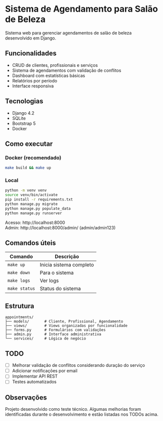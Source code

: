 # Sistema de Agendamento para Salão de Beleza

Sistema web para gerenciar agendamentos de salão de beleza desenvolvido em Django.

## Funcionalidades

- CRUD de clientes, profissionais e serviços
- Sistema de agendamentos com validação de conflitos
- Dashboard com estatísticas básicas
- Relatórios por período
- Interface responsiva

## Tecnologias

- Django 4.2
- SQLite  
- Bootstrap 5
- Docker

## Como executar

### Docker (recomendado)
```bash
make build && make up
```

### Local
```bash
python -m venv venv
source venv/bin/activate
pip install -r requirements.txt
python manage.py migrate
python manage.py populate_data
python manage.py runserver
```

Acesso: http://localhost:8000  
Admin: http://localhost:8000/admin/ (admin/admin123)

## Comandos úteis

| Comando | Descrição |
|---------|-----------|
| `make up` | Inicia sistema completo |
| `make down` | Para o sistema |
| `make logs` | Ver logs |
| `make status` | Status do sistema |

## Estrutura

```
appointments/
├── models/       # Cliente, Profissional, Agendamento
├── views/        # Views organizadas por funcionalidade  
├── forms.py      # Formulários com validações
├── admin.py      # Interface administrativa
└── services/     # Lógica de negócio
```

## TODO

- [ ] Melhorar validação de conflitos considerando duração do serviço
- [ ] Adicionar notificações por email
- [ ] Implementar API REST
- [ ] Testes automatizados

## Observações

Projeto desenvolvido como teste técnico. Algumas melhorias foram identificadas durante o desenvolvimento e estão listadas nos TODOs acima.